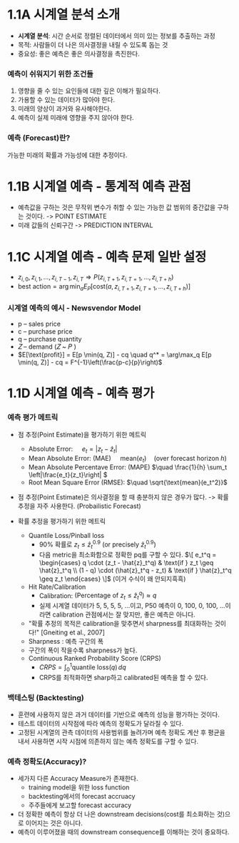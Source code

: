 # 1.1A 시계열 분석 소개
- **시계열 분석**: 시간 순서로 정렬된 데이터에서 의미 있는 정보를 추출하는 과정
- 목적: 사람들이 더 나은 의사결정을 내릴 수 있도록 돕는 것
- 중요성: 좋은 예측은 좋은 의사결정을 촉진한다.

### 예측이 쉬워지기 위한 조건들
1. 영향을 줄 수 있는 요인들에 대한 깊은 이해가 필요하다.
2. 가용할 수 있는 데이터가 많아야 한다.
3. 미래의 양상이 과거와 유사해야한다.
4. 예측이 실제 미래에 영향을 주지 않아야 한다.

### 예측 (Forecast)란?
가능한 미래의 확률과 가능성에 대한 추정이다.

# 1.1B 시계열 예측 - 통계적 예측 관점
- 예측값을 구하는 것은 무작위 변수가 취할 수 있는 가능한 값 범위의 중간값을 구하는 것이다.  -> POINT ESTIMATE
- 미래 값들의 신뢰구간 -> PREDICTION INTERVAL

# 1.1C 시계열 예측 - 예측 문제 일반 설정
- $z_{i,0}, z_{i,1}, \ldots, z_{i,T-1}, z_{i,T} \Rightarrow P(z_{i,T+1}, z_{i,T=1}, \ldots, z_{i,T+h})$
- $\text{best action} = \arg\min_{a} E_P \left[ \text{cost}(a, z_{i,T+1}, z_{i,T=1}, \ldots, z_{i,T+h}) \right]$

### 시계열 예측의 예시 - Newsvendor Model
- p – sales price
- c – purchase price
- q  – purchase quantity
- 𝑍 – demand  (𝑍 ~ 𝑃 )
- $E[\text{profit}] = E[p \min(q, Z)] - cq \quad q^* = \arg\max_q E[p \min(q, Z)] - cq = F^{-1}\left(\frac{p-c}{p}\right)$


# 1.1D 시계열 예측 - 예측 평가
### 예측 평가 메트릭
 - 점 추정(Point Estimate)을 평가하기 위한 메트릭
   - Absolute Error: $\quad e_t = |z_t - \hat{z}_t|$
   - Mean Absolute Error: (MAE) $\quad \text{mean}(e_t) \quad (\text{over forecast horizon } h)$
   - Mean Absolute Percentave Error: (MAPE) $\quad \frac{1}{h} \sum_t \left|\frac{e_t}{z_t}\right|
\$
   - Root Mean Square Error (RMSE): $\quad \sqrt{\text{mean}(e_t^2)}$
 - 점 추정(Point Estimate)은 의사결정을 할 때 충분하지 않은 경우가 많다. -> 확률 추정을 자주 사용한다. (Probailistic Forecast)

- 확률 추정을 평가하기 위한 메트릭
  - Quantile Loss/Pinball loss
    - 90% 확률로 $z_t \leq \hat{z}_t^{0.9}$ (or precisely $\hat{z}_t^{0.9}$)
    - 다음 metric을 최소화함으로 정확한 pq를 구할 수 있다.
     $\[ e_t^q = \begin{cases} q \cdot (z_t - \hat{z}_t^q) & \text{if } z_t \geq \hat{z}_t^q \\ (1 - q) \cdot (\hat{z}_t^q - z_t) & \text{if } \hat{z}_t^q \geq z_t \end{cases} \]$ (이거 수식이 왜 안되지흑흑)
   - Hit Rate/Calibration
     - 	Calibration: $(\text{Percentage of } z_t \leq \hat{z}_t^q) \approx q$
     - 	실제 시계열 데이터가 5, 5, 5, 5, ...이고, P50 예측이 0, 100, 0, 100, ...이라면 calibration 관점에서는 잘 맞지만, 좋은 예측은 아니다. 
  - "확률 추정의 목적은 calibration을 맞추면서 sharpness를 최대화하는 것이다!" [Gneiting et al., 2007]
  - Sharpness : 예측 구간의 폭
   - 구간의 폭이 작을수록 sharpness가 높다.
  - Continuous Ranked Probability Score (CRPS)
     - $CRPS = \int_{0}^{1} \text{quantile loss}(q) \, dq$
     - CRPS를 최적화하면 sharp하고 calibrated된 예측을 할 수 있다.


### 백테스팅 (Backtesting)
- 훈련에 사용하지 않은 과거 데이터를 기반으로 예측의 성능을 평가하는 것이다.
- 테스트 데이터의 시작점에 따라 예측의 정확도가 달라질 수 있다.
- 고정된 시계열의 관측 데이터의 사용범위를 늘려가며 예측 정확도 계산 후 평균을 내서 사용하면 시작 시점에 의존하지 않는 예측 정확도를 구할 수 있다.


### 예측 정확도(Accuracy)?
- 세가지 다른 Accuracy Measure가 존재한다.
  - training model을 위한 loss function
  - backtesting에서의 forecast accruacy
  - 주주들에게 보고할 forecast accuracy
- 더 정확한 예측이 항상 더 나은 downstream decisions(cost를 최소화하는 것)으로 이어지는 것은 아니다.
- 예측이 이루어졌을 때의 downstream consequence를 이해하는 것이 중요하다. 

